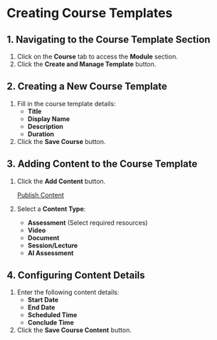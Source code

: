 # **Creating  Course Templates**  

## **1. Navigating to the Course Template Section**  
1. Click on the **Course** tab to access the **Module** section.  
2. Click the **Create and Manage Template** button.  

## **2. Creating a New Course Template**  
1. Fill in the course template details:  
   - **Title**  
   - **Display Name**  
   - **Description**  
   - **Duration**  
2. Click the **Save Course** button.  

## **3. Adding Content to the Course Template**  
1. Click the **Add Content** button.

   <p><a href="/Readme.md">Publish Content</a></p>
3. Select a **Content Type**:  
   - **Assessment** (Select required resources)  
   - **Video**  
   - **Document**  
   - **Session/Lecture**  
   - **AI Assessment**  

## **4. Configuring Content Details**  
1. Enter the following content details:  
   - **Start Date**  
   - **End Date**  
   - **Scheduled Time**  
   - **Conclude Time**  
2. Click the **Save Course Content** button.  
